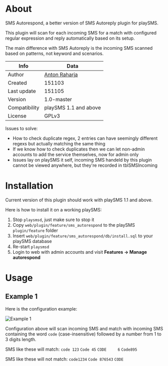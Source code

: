 # About

SMS Autorespond, a better version of SMS Autoreply plugin for playSMS.

This plugin will scan for each incoming SMS for a match with configured regular expression and reply automatically based on its setup.

The main difference with SMS Autoreply is the incoming SMS scanned based on patterns, not keyword and scenarios.

Info          | Data
--------------|-----------------------------------------
Author        | [Anton Raharja](http://antonraharja.com)
Created       | 151103
Last update   | 151105
Version       | 1.0-master
Compatibility | playSMS 1.1 and above
License       | GPLv3

Issues to solve:

- How to check duplicate regex, 2 entries can have seemingly different regexs but actually matching the same thing
- If we know how to check duplicates then we can let non-admin accounts to add the service themselves, now for admin only
- Issues lay on playSMS it self, incoming SMS handeld by this plugin cannot be viewed anywhere, but they're recorded in tblSMSIncoming

# Installation

Current version of this plugin should work with playSMS 1.1 and above.

Here is how to install it on a working playSMS:

1. Stop `playsmsd`, just make sure to stop it
2. Copy `web/plugin/feature/sms_autorespond` to the playSMS `plugin/feature` folder
3. Insert `web/plugin/feature/sms_autorespond/db/install.sql` to your playSMS database
4. Re-start `playsmsd`
5. Login to web with admin accounts and visit **Features -> Manage autorespond**

# Usage

## Example 1

Here is the configuration example:

![Example 1](https://raw.githubusercontent.com/antonraharja/playsms-autorespond/master/web/plugin/feature/sms_autorespond/docs/screenshots/example1.png)

Configuration above will scan incoming SMS and match with incoming SMS containing the word `code` (case-insensitive) followed by a number from 1 to 3 digits length.

SMS like these will match: `code 123` `Code 45` `CODE     6` `Code895`

SMS like these will not match: `code1234` `Code 876543` `CODE`
